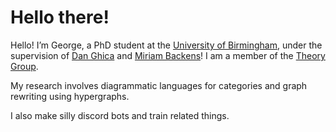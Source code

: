 # Hello there!

Hello! I’m George, a PhD student at the [University of Birmingham](cs.bham.ac.uk), under the supervision of [Dan Ghica](cs.bham.ac.uk/~drg) and [Miriam Backens](cs.bham.ac.uk/~backensm/)! I am a member of the [Theory Group](https://www.cs.bham.ac.uk/research/groupings/theory/).

My research involves diagrammatic languages for categories and graph rewriting using hypergraphs.

I also make silly discord bots and train related things.
